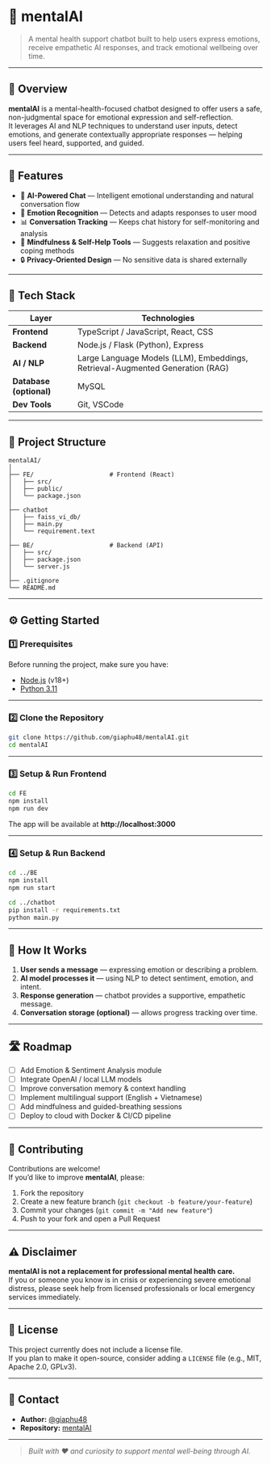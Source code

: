 # 🧠 mentalAI

> A mental health support chatbot built to help users express emotions, receive empathetic AI responses, and track emotional wellbeing over time.

---

## 🌟 Overview

**mentalAI** is a mental-health-focused chatbot designed to offer users a safe, non-judgmental space for emotional expression and self-reflection.  
It leverages AI and NLP techniques to understand user inputs, detect emotions, and generate contextually appropriate responses — helping users feel heard, supported, and guided.

---

## 🚀 Features

- 💬 **AI-Powered Chat** — Intelligent emotional understanding and natural conversation flow  
- 🧩 **Emotion Recognition** — Detects and adapts responses to user mood  
- 📊 **Conversation Tracking** — Keeps chat history for self-monitoring and analysis  
- 🌙 **Mindfulness & Self-Help Tools** — Suggests relaxation and positive coping methods  
- 🔒 **Privacy-Oriented Design** — No sensitive data is shared externally  

---

## 🧰 Tech Stack

| Layer | Technologies |
|-------|---------------|
| **Frontend** | TypeScript / JavaScript, React, CSS |
| **Backend** | Node.js / Flask (Python), Express |
| **AI / NLP** | Large Language Models (LLM), Embeddings, Retrieval-Augmented Generation (RAG) |
| **Database (optional)** | MySQL |
| **Dev Tools** | Git, VSCode |

---

## 📁 Project Structure

```
mentalAI/
│
├── FE/                     # Frontend (React)
│   ├── src/
│   ├── public/
│   └── package.json
│   
├── chatbot
│   ├── faiss_vi_db/
│   ├── main.py
│   └── requirement.text 
│   
├── BE/                     # Backend (API)
│   ├── src/
│   ├── package.json
│   └── server.js
│
├── .gitignore
└── README.md
```

---

## ⚙️ Getting Started

### 1️⃣ Prerequisites
Before running the project, make sure you have:
- [Node.js](https://nodejs.org/) (v18+)
- [Python 3.11](https://www.python.org/downloads/) 

---

### 2️⃣ Clone the Repository

```bash
git clone https://github.com/giaphu48/mentalAI.git
cd mentalAI
```

---

### 3️⃣ Setup & Run Frontend

```bash
cd FE
npm install
npm run dev
```

The app will be available at **http://localhost:3000**

---

### 4️⃣ Setup & Run Backend

```bash
cd ../BE
npm install
npm run start

cd ../chatbot
pip install -r requirements.txt
python main.py
```

---

## 🧠 How It Works

1. **User sends a message** — expressing emotion or describing a problem.  
2. **AI model processes it** — using NLP to detect sentiment, emotion, and intent.  
3. **Response generation** — chatbot provides a supportive, empathetic message.  
4. **Conversation storage (optional)** — allows progress tracking over time.  

---

## 🛣️ Roadmap

- [ ] Add Emotion & Sentiment Analysis module  
- [ ] Integrate OpenAI / local LLM models  
- [ ] Improve conversation memory & context handling  
- [ ] Implement multilingual support (English + Vietnamese)  
- [ ] Add mindfulness and guided-breathing sessions  
- [ ] Deploy to cloud with Docker & CI/CD pipeline  

---

## 🤝 Contributing

Contributions are welcome!  
If you’d like to improve **mentalAI**, please:
1. Fork the repository  
2. Create a new feature branch (`git checkout -b feature/your-feature`)  
3. Commit your changes (`git commit -m "Add new feature"`)  
4. Push to your fork and open a Pull Request  

---

## ⚠️ Disclaimer

**mentalAI is not a replacement for professional mental health care.**  
If you or someone you know is in crisis or experiencing severe emotional distress, please seek help from licensed professionals or local emergency services immediately.

---

## 📜 License

This project currently does not include a license file.  
If you plan to make it open-source, consider adding a `LICENSE` file (e.g., MIT, Apache 2.0, GPLv3).

---

## 💬 Contact

- **Author:** [@giaphu48](https://github.com/giaphu48)  
- **Repository:** [mentalAI](https://github.com/giaphu48/mentalAI.git)

---

> _Built with ❤️ and curiosity to support mental well-being through AI._
